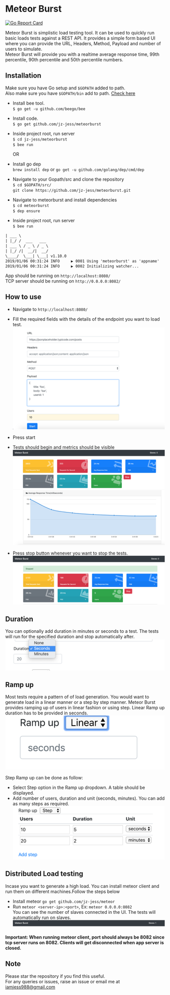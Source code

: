 # Meteor Burst
[![Go Report Card](https://goreportcard.com/badge/github.com/jz-jess/meteorburst)](https://goreportcard.com/report/github.com/jz-jess/meteorburst)

Meteor Burst is simplistic load testing tool. It can be used to quickly run basic loads tests against a REST API.
It provides a simple form based UI where you can provide the URL, Headers, Method, Payload and number of users to simulate. </br>
Meteor Burst will provide you with a realtime average response time, 99th percentile, 90th percentile and 50th percentile numbers.

## Installation
Make sure you have Go setup and `$GOPATH` added to path.</br>
Also make sure you have `$GOPATH/bin` add to path. 
[Check here](https://stackoverflow.com/questions/21001387/how-do-i-set-the-gopath-environment-variable-on-ubuntu-what-file-must-i-edit)
- Install bee tool.</br>
`$ go get -u github.com/beego/bee`

- Install code.</br>
`$ go get github.com/jz-jess/meteorburst`

- Inside project root, run server</br>
`$ cd jz-jess/meteorburst`</br>
`$ bee run`</br>

    OR

- Install go dep</br>
  `brew install dep` or `go get -u github.com/golang/dep/cmd/dep`

- Navigate to your Gopath/src and clone the repository </br>
```$ cd $GOPATH/src/``` </br>
```git clone https://github.com/jz-jess/meteorburst.git```

- Navigate to meteorburst and install dependencies</br>
`$ cd meteorburst`</br>
`$ dep ensure`

- Inside project root, run server</br>
`$ bee run`</br>
```______
| ___ \
| |_/ /  ___   ___
| ___ \ / _ \ / _ \
| |_/ /|  __/|  __/
\____/  \___| \___| v1.10.0
2019/01/06 00:31:24 INFO     ▶ 0001 Using 'meteorburst' as 'appname'
2019/01/06 00:31:24 INFO     ▶ 0002 Initializing watcher...
```

App should be running on `http://localhost:8080/`</br>
TCP server should be running on `http://0.0.0.0:8082/`

## How to use
- Navigate to `http://localhost:8080/`
- Fill the required fields with the details of the endpoint you want to load test.
![Alt text](/readme-images/home.png "Home screen")

- Press start
- Tests should begin and metrics should be visible
![Alt text](/readme-images/metrics.png "Metrics")
![Alt text](/readme-images/chart.png "Home screen")

- Press stop button whenever you want to stop the tests.
![Alt text](/readme-images/stop.png "Home screen")

## Duration
You can optionally add duration in minutes or seconds to a test. The tests will run for the specified duration and stop automatically after.</br>
![Alt text](/readme-images/duration.png "Duration")

## Ramp up
Most tests require a pattern of of load generation. You would want to generate load in a linear manner or a step by step manner. Meteor Burst provides ramping up of users in linear fashion or using step. Linear Ramp up duration has to be provided in seconds.</br>
![Alt text](/readme-images/linear.png "Linear")

Step Ramp up can be done as follow:</br>
- Select Step option in the Ramp up dropdown. A table should be displayed.</br>
- Add number of users, duration and unit (seconds, minutes). You can add as many steps as required.</br>
![Alt text](/readme-images/step.png "Step")

## Distributed Load testing
Incase you want to generate a high load. You can install meteor client and run them on different machines.Follow the steps below</br>
- Install meteor `go get github.com/jz-jess/meteor`</br>
- Run `meteor <server-ip>:<port>`, Ex: `meteor 0.0.0.0:8082`</br>
You can see the number of slaves connected in the UI. The tests will automatically run on slaves.</br>
![Alt text](/readme-images/slaves.png "Slaves")

#### Important: When running meteor client, port should always be 8082 since tcp server runs on 8082. Clients will get disconnected when app server is closed.
## Note
Please star the repository if you find this useful.</br>
For any queries or issues, raise an issue or email me at iamjess988@gmail.com
